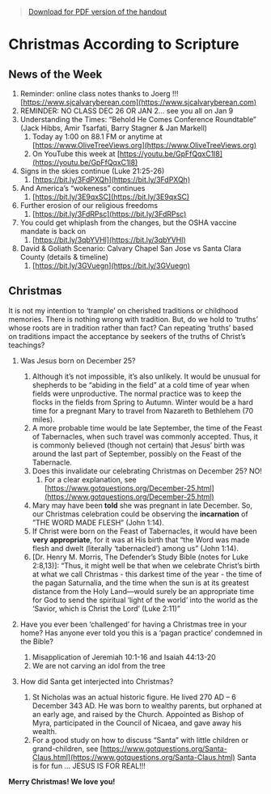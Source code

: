 >[Download for PDF version of the handout](/week121921.pdf)


# Christmas According to Scripture

## News of the Week
1. Reminder: online class notes thanks to Joerg !!! [https://www.sjcalvaryberean.com](https://www.sjcalvaryberean.com)
1. REMINDER: NO CLASS DEC 26 OR JAN 2… see you all on Jan 9
1. Understanding the Times: “Behold He Comes Conference Roundtable” (Jack Hibbs, Amir Tsarfati, Barry Stagner & Jan Markell)
	1. Today ay 1:00 on 88.1 FM or anytime at [https://www.OliveTreeViews.org](https://www.OliveTreeViews.org)
	1. On YouTube this week at [https://youtu.be/GpFfQqxC1l8](https://youtu.be/GpFfQqxC1l8) 
1. Signs in the skies continue (Luke 21:25-26)
	1. [https://bit.ly/3FdPXQh](https://bit.ly/3FdPXQh)
1. And America’s “wokeness” continues
	1. [https://bit.ly/3E9qxSC](https://bit.ly/3E9qxSC)
1. Further erosion of our religious freedoms
	1. [https://bit.ly/3FdRPsc](https://bit.ly/3FdRPsc)
1. You could get whiplash from the changes, but the OSHA vaccine mandate is back on
	1. [https://bit.ly/3qbYVHl](https://bit.ly/3qbYVHl)
1. David & Goliath Scenario: Calvary Chapel San Jose vs Santa Clara County (details & timeline)
	1. [https://bit.ly/3GVuegn](https://bit.ly/3GVuegn)

## Christmas
It is not my intention to ‘trample’ on cherished traditions or childhood memories.  There is nothing wrong with tradition.  But, do we hold to ‘truths’ whose roots are in tradition rather than fact?  Can repeating ‘truths’ based on traditions impact the acceptance by seekers of the truths of Christ’s  teachings?

1. Was Jesus born on December 25?
	1. Although it’s not impossible, it’s also unlikely.  It would be unusual for shepherds to be 
“abiding in the field” at a cold time of year when fields were unproductive.  The normal practice was to keep the flocks in the fields from Spring to Autumn. Winter would be a hard time for a pregnant Mary to travel from Nazareth to Bethlehem (70 miles). 
	1. A more probable time would be late September, the time of the Feast of Tabernacles, when such 
travel was commonly accepted.  Thus, it is commonly believed (though not certain) that Jesus’ birth was around the last part of September, possibly on the Feast of the Tabernacle. 
	1. Does this invalidate our celebrating Christmas on December 25? NO!
		1. For a clear explanation, see [https://www.gotquestions.org/December-25.html](https://www.gotquestions.org/December-25.html)
	1. Mary may have been **told** she was pregnant in late December.  So, our Christmas celebration could be observing the **incarnation** of ”THE WORD MADE FLESH” (John 1:14).
	1. If Christ were born on the Feast of Tabernacles, it would have been **very appropriate**,  for it was at His birth that “the Word was made flesh and dwelt (literally ‘tabernacled’) among us” (John 1:14).
	1. [Dr. Henry M. Morris, The Defender’s Study Bible (notes for Luke 2:8,13)]:  “Thus, it might well be that when we celebrate Christ’s birth at what we call Christmas - this darkest time of the year - the time of the pagan Saturnalia, and the time when the sun is at its greatest distance from the Holy Land—would surely be an appropriate time for God to send the spiritual ‘light of the world’ into the world as the ‘Savior, which is Christ the Lord’ (Luke 2:11)”

1. Have you ever been ‘challenged’ for having a Christmas tree in your home? Has anyone ever told you this is a ‘pagan practice’ condemned in the Bible?
	1. Misapplication of Jeremiah 10:1-16 and Isaiah 44:13-20
	1. We are not carving an idol from the tree 
1. How did Santa get interjected into Christmas?
	1. St Nicholas was an actual historic figure.  He lived 270 AD – 6 December 343 AD.  He was born to wealthy parents, but orphaned at an early age, and raised by the Church.  Appointed as Bishop of Myra, participated in the Council of Nicaea, and gave away his wealth.
	1. For a good study on how to discuss “Santa” with little children or grand-children, see [https://www.gotquestions.org/Santa-Claus.html](https://www.gotquestions.org/Santa-Claus.html)
Santa is for fun … JESUS IS FOR REAL!!!


**Merry Christmas! We love you!**
